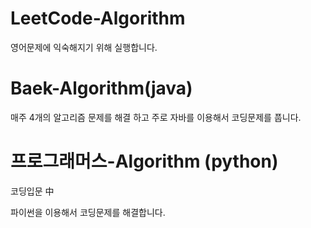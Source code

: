# LeetCode-Algorithm
영어문제에 익숙해지기 위해 실행합니다.

# Baek-Algorithm(java)
매주 4개의 알고리즘 문제를 해결 하고 주로 자바를 이용해서 코딩문제를 풉니다.

# 프로그래머스-Algorithm (python)
코딩입문 中


파이썬을 이용해서 코딩문제를 해결합니다.
